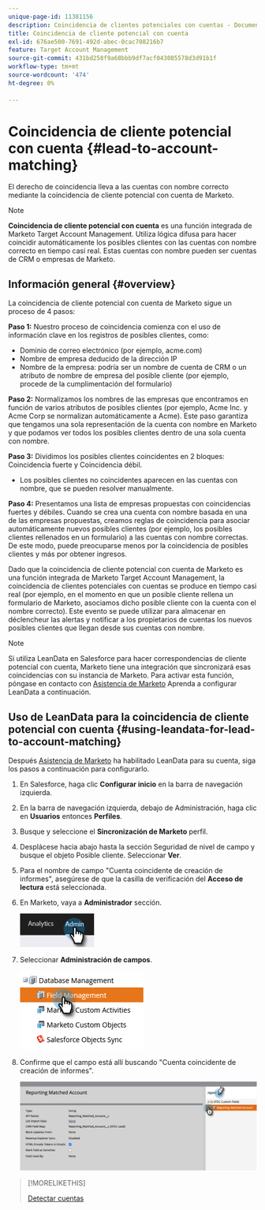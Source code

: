 ```yaml
---
unique-page-id: 11381156
description: Coincidencia de clientes potenciales con cuentas - Documentos de Marketo - Documentación del producto
title: Coincidencia de cliente potencial con cuenta
exl-id: 676ae500-7691-492d-abec-0cac708216b7
feature: Target Account Management
source-git-commit: 431bd258f9a68bbb9df7acf043085578d3d91b1f
workflow-type: tm+mt
source-wordcount: '474'
ht-degree: 0%

---
```


# Coincidencia de cliente potencial con cuenta {#lead-to-account-matching}

El derecho de coincidencia lleva a las cuentas con nombre correcto mediante la coincidencia de cliente potencial con cuenta de Marketo.

>[!NOTE]
>
>**Coincidencia de cliente potencial con cuenta** es una función integrada de Marketo Target Account Management. Utiliza lógica difusa para hacer coincidir automáticamente los posibles clientes con las cuentas con nombre correcto en tiempo casi real. Estas cuentas con nombre pueden ser cuentas de CRM o empresas de Marketo.

## Información general {#overview}

La coincidencia de cliente potencial con cuenta de Marketo sigue un proceso de 4 pasos:

**Paso 1:** Nuestro proceso de coincidencia comienza con el uso de información clave en los registros de posibles clientes, como:

* Dominio de correo electrónico (por ejemplo, acme.com)
* Nombre de empresa deducido de la dirección IP
* Nombre de la empresa: podría ser un nombre de cuenta de CRM o un atributo de nombre de empresa del posible cliente (por ejemplo, procede de la cumplimentación del formulario)

**Paso 2:** Normalizamos los nombres de las empresas que encontramos en función de varios atributos de posibles clientes (por ejemplo, Acme Inc. y Acme Corp se normalizan automáticamente a Acme). Este paso garantiza que tengamos una sola representación de la cuenta con nombre en Marketo y que podamos ver todos los posibles clientes dentro de una sola cuenta con nombre.

**Paso 3:** Dividimos los posibles clientes coincidentes en 2 bloques: Coincidencia fuerte y Coincidencia débil.

* Los posibles clientes no coincidentes aparecen en las cuentas con nombre, que se pueden resolver manualmente.

**Paso 4:** Presentamos una lista de empresas propuestas con coincidencias fuertes y débiles. Cuando se crea una cuenta con nombre basada en una de las empresas propuestas, creamos reglas de coincidencia para asociar automáticamente nuevos posibles clientes (por ejemplo, los posibles clientes rellenados en un formulario) a las cuentas con nombre correctas. De este modo, puede preocuparse menos por la coincidencia de posibles clientes y más por obtener ingresos.

Dado que la coincidencia de cliente potencial con cuenta de Marketo es una función integrada de Marketo Target Account Management, la coincidencia de clientes potenciales con cuentas se produce en tiempo casi real (por ejemplo, en el momento en que un posible cliente rellena un formulario de Marketo, asociamos dicho posible cliente con la cuenta con el nombre correcto). Este evento se puede utilizar para almacenar en déclencheur las alertas y notificar a los propietarios de cuentas los nuevos posibles clientes que llegan desde sus cuentas con nombre.

>[!NOTE]
>
>Si utiliza LeanData en Salesforce para hacer correspondencias de cliente potencial con cuenta, Marketo tiene una integración que sincronizará esas coincidencias con su instancia de Marketo. Para activar esta función, póngase en contacto con [Asistencia de Marketo](https://nation.marketo.com/t5/Support/ct-p/Support) Aprenda a configurar LeanData a continuación.

## Uso de LeanData para la coincidencia de cliente potencial con cuenta {#using-leandata-for-lead-to-account-matching}

Después [Asistencia de Marketo](https://nation.marketo.com/t5/Support/ct-p/Support) ha habilitado LeanData para su cuenta, siga los pasos a continuación para configurarlo.

1. En Salesforce, haga clic **Configurar inicio** en la barra de navegación izquierda.

1. En la barra de navegación izquierda, debajo de Administración, haga clic en **Usuarios** entonces **Perfiles**.

1. Busque y seleccione el **Sincronización de Marketo** perfil.

1. Desplácese hacia abajo hasta la sección Seguridad de nivel de campo y busque el objeto Posible cliente. Seleccionar **Ver**.

1. Para el nombre de campo &quot;Cuenta coincidente de creación de informes&quot;, asegúrese de que la casilla de verificación del **Acceso de lectura** está seleccionada.

1. En Marketo, vaya a **Administrador** sección.

   ![](assets/lead-to-account-matching-1.png)

1. Seleccionar **Administración de campos**.

   ![](assets/lead-to-account-matching-2.png)

1. Confirme que el campo está allí buscando &quot;Cuenta coincidente de creación de informes&quot;.

   ![](assets/lead-to-account-matching-3.png)

>[!MORELIKETHIS]
>
>[Detectar cuentas](/help/marketo/product-docs/target-account-management/target/named-accounts/discover-accounts.md)
